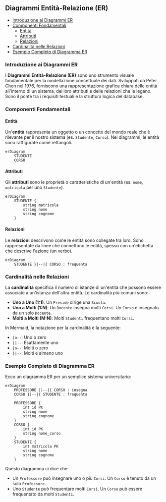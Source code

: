 ## Diagrammi Entità-Relazione (ER) <!-- omit in toc -->

- [Introduzione ai Diagrammi ER](#introduzione-ai-diagrammi-er)
- [Componenti Fondamentali](#componenti-fondamentali)
  - [Entità](#entità)
  - [Attributi](#attributi)
  - [Relazioni](#relazioni)
- [Cardinalità nelle Relazioni](#cardinalità-nelle-relazioni)
- [Esempio Completo di Diagramma ER](#esempio-completo-di-diagramma-er)

### Introduzione ai Diagrammi ER

I **Diagrammi Entità-Relazione (ER)** sono uno strumento visuale fondamentale per la modellazione concettuale dei dati. Sviluppati da Peter Chen nel 1976, forniscono una rappresentazione grafica chiara delle entità all'interno di un sistema, dei loro attributi e delle relazioni che le legano. Sono il ponte tra i requisiti testuali e la struttura logica del database.

### Componenti Fondamentali

#### Entità

Un'**entità** rappresenta un oggetto o un concetto del mondo reale che è rilevante per il nostro sistema (es. `Studente`, `Corso`). Nei diagrammi, le entità sono raffigurate come rettangoli.

```mermaid
erDiagram
    STUDENTE
    CORSO
```

#### Attributi

Gli **attributi** sono le proprietà o caratteristiche di un'entità (es. `nome`, `matricola` per uno `Studente`).

```mermaid
erDiagram
    STUDENTE {
        string matricola
        string nome
        string cognome
    }
```

#### Relazioni

Le **relazioni** descrivono come le entità sono collegate tra loro. Sono rappresentate da linee che connettono le entità, spesso con un'etichetta che descrive l'azione (un verbo).

```mermaid
erDiagram
    STUDENTE }|--|{ CORSO : frequenta
```

### Cardinalità nelle Relazioni

La **cardinalità** specifica il numero di istanze di un'entità che possono essere associate a un'istanza dell'altra entità. Le cardinalità più comuni sono:

- **Uno a Uno (1:1)**: Un `Preside` dirige una `Scuola`.
- **Uno a Molti (1:N)**: Un `Docente` insegna molti `Corsi`. Un `Corso` è insegnato da un solo `Docente`.
- **Molti a Molti (M:N)**: Molti `Studenti` frequentano molti `Corsi`.

In Mermaid, la notazione per la cardinalità è la seguente:

- `|o--`: Uno o zero
- `||--`: Esattamente uno
- `}o--`: Molti o zero
- `}|--`: Molti e almeno uno

### Esempio Completo di Diagramma ER

Ecco un diagramma ER per un semplice sistema universitario:

```mermaid
erDiagram
    PROFESSORE ||--|{ CORSO : insegna
    CORSO }|--|{ STUDENTE : frequenta

    PROFESSORE {
        int id PK
        string nome
        string cognome
    }
    CORSO {
        int id PK
        string nome_corso
    }
    STUDENTE {
        int matricola PK
        string nome
        string cognome
    }
```

Questo diagramma ci dice che:

- Un `Professore` può insegnare uno o più `Corsi`. Un `Corso` è tenuto da un solo `Professore`.
- Uno `Studente` può frequentare molti `Corsi`. Un `Corso` può essere frequentato da molti `Studenti`.